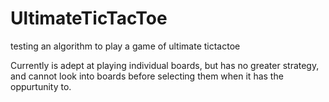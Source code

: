 # UltimateTicTacToe
testing an algorithm to play a game of ultimate tictactoe

Currently is adept at playing individual boards, but has no greater strategy, and cannot look into boards before selecting them when it has the oppurtunity to. 
